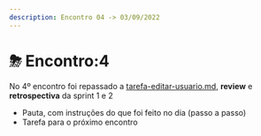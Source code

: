 ```yaml
---
description: Encontro 04 -> 03/09/2022
---
```


# ⛈ Encontro:4

No 4º encontro foi repassado a  [tarefa-editar-usuario.md](../encontro-3/tarefa-editar-usuario.md "mention"), **review** e **retrospectiva** da sprint 1 e 2

* Pauta, com instruções do que foi feito no dia (passo a passo)
* Tarefa para o próximo encontro
